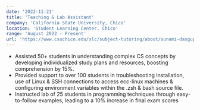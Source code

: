 ```yaml
---
date: '2022-11-21'
title: 'Teaching & Lab Assistant'
company: 'California State University, Chico'
location: 'Student Learning Center, Chico'
range: 'August 2022 - Present'
url: 'https://www.csuchico.edu/slc/subject-tutoring/about/sunami-dasgupta.shtml'
---
```


<!-- - Write modern, performant, maintainable code for a diverse array of client and internal projects -->
- Assisted 50+ students in understanding complex CS concepts by developing individualized study plans and resources, boosting comprehension by 15%.
- Provided support to over 100 students in troubleshooting installation, use of Linux & SSH connections to access ecc-linux machines & configuring environment variables within the .zsh & bash source file.
- Instructed lab of 25 students in programming techniques through easy-to-follow examples, leading to a 10% increase in final exam scores
